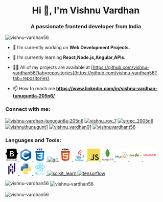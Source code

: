 <h1 align="center">Hi 👋, I'm Vishnu Vardhan</h1>
<h3 align="center">A passionate frontend developer from India</h3>

<p align="left"> <img src="https://komarev.com/ghpvc/?username=vishnu-vardhan56&label=Profile%20views&color=0e75b6&style=flat" alt="vishnu-vardhan56" /> </p>

- 🔭 I’m currently working on **Web Development Projects.**

- 🌱 I’m currently learning **React,Node.js,Angular,APIs.**

- 👨‍💻 All of my projects are available at [https://github.com/vishnu-vardhan56?tab=repositories](https://github.com/vishnu-vardhan56?tab=repositories)

- 📫 How to reach me **https://www.linkedin.com/in/vishnu-vardhan-tunuguntla-205n6/**

<h3 align="left">Connect with me:</h3>
<p align="left">
<a href="https://linkedin.com/in/vishnu-vardhan-tunuguntla-205n6" target="blank"><img align="center" src="https://raw.githubusercontent.com/rahuldkjain/github-profile-readme-generator/master/src/images/icons/Social/linked-in-alt.svg" alt="vishnu-vardhan-tunuguntla-205n6" height="30" width="40" /></a>
<a href="https://instagram.com/vishnu_roy_7" target="blank"><img align="center" src="https://raw.githubusercontent.com/rahuldkjain/github-profile-readme-generator/master/src/images/icons/Social/instagram.svg" alt="vishnu_roy_7" height="30" width="40" /></a>
<a href="https://www.codechef.com/users/srgec_2005n6" target="blank"><img align="center" src="https://cdn.jsdelivr.net/npm/simple-icons@3.1.0/icons/codechef.svg" alt="srgec_2005n6" height="30" width="40" /></a>
<a href="https://www.hackerrank.com/vishnuthunugunt1" target="blank"><img align="center" src="https://raw.githubusercontent.com/rahuldkjain/github-profile-readme-generator/master/src/images/icons/Social/hackerrank.svg" alt="vishnuthunugunt1" height="30" width="40" /></a>
<a href="https://www.leetcode.com/vishnu_vardhan01" target="blank"><img align="center" src="https://raw.githubusercontent.com/rahuldkjain/github-profile-readme-generator/master/src/images/icons/Social/leet-code.svg" alt="vishnu_vardhan01" height="30" width="40" /></a>
<a href="https://auth.geeksforgeeks.org/user/vishnuvardhant56" target="blank"><img align="center" src="https://raw.githubusercontent.com/rahuldkjain/github-profile-readme-generator/master/src/images/icons/Social/geeks-for-geeks.svg" alt="vishnuvardhant56" height="30" width="40" /></a>
</p>

<h3 align="left">Languages and Tools:</h3>
<p align="left"> <a href="https://getbootstrap.com" target="_blank" rel="noreferrer"> <img src="https://raw.githubusercontent.com/devicons/devicon/master/icons/bootstrap/bootstrap-plain-wordmark.svg" alt="bootstrap" width="40" height="40"/> </a> <a href="https://www.cprogramming.com/" target="_blank" rel="noreferrer"> <img src="https://raw.githubusercontent.com/devicons/devicon/master/icons/c/c-original.svg" alt="c" width="40" height="40"/> </a> <a href="https://www.w3schools.com/css/" target="_blank" rel="noreferrer"> <img src="https://raw.githubusercontent.com/devicons/devicon/master/icons/css3/css3-original-wordmark.svg" alt="css3" width="40" height="40"/> </a> <a href="https://git-scm.com/" target="_blank" rel="noreferrer"> <img src="https://www.vectorlogo.zone/logos/git-scm/git-scm-icon.svg" alt="git" width="40" height="40"/> </a> <a href="https://www.w3.org/html/" target="_blank" rel="noreferrer"> <img src="https://raw.githubusercontent.com/devicons/devicon/master/icons/html5/html5-original-wordmark.svg" alt="html5" width="40" height="40"/> </a> <a href="https://www.java.com" target="_blank" rel="noreferrer"> <img src="https://raw.githubusercontent.com/devicons/devicon/master/icons/java/java-original.svg" alt="java" width="40" height="40"/> </a> <a href="https://developer.mozilla.org/en-US/docs/Web/JavaScript" target="_blank" rel="noreferrer"> <img src="https://raw.githubusercontent.com/devicons/devicon/master/icons/javascript/javascript-original.svg" alt="javascript" width="40" height="40"/> </a> <a href="https://www.mongodb.com/" target="_blank" rel="noreferrer"> <img src="https://raw.githubusercontent.com/devicons/devicon/master/icons/mongodb/mongodb-original-wordmark.svg" alt="mongodb" width="40" height="40"/> </a> <a href="https://www.mysql.com/" target="_blank" rel="noreferrer"> <img src="https://raw.githubusercontent.com/devicons/devicon/master/icons/mysql/mysql-original-wordmark.svg" alt="mysql" width="40" height="40"/> </a> <a href="https://nodejs.org" target="_blank" rel="noreferrer"> <img src="https://raw.githubusercontent.com/devicons/devicon/master/icons/nodejs/nodejs-original-wordmark.svg" alt="nodejs" width="40" height="40"/> </a> <a href="https://www.oracle.com/" target="_blank" rel="noreferrer"> <img src="https://raw.githubusercontent.com/devicons/devicon/master/icons/oracle/oracle-original.svg" alt="oracle" width="40" height="40"/> </a> <a href="https://pandas.pydata.org/" target="_blank" rel="noreferrer"> <img src="https://raw.githubusercontent.com/devicons/devicon/2ae2a900d2f041da66e950e4d48052658d850630/icons/pandas/pandas-original.svg" alt="pandas" width="40" height="40"/> </a> <a href="https://www.python.org" target="_blank" rel="noreferrer"> <img src="https://raw.githubusercontent.com/devicons/devicon/master/icons/python/python-original.svg" alt="python" width="40" height="40"/> </a> <a href="https://reactjs.org/" target="_blank" rel="noreferrer"> <img src="https://raw.githubusercontent.com/devicons/devicon/master/icons/react/react-original-wordmark.svg" alt="react" width="40" height="40"/> </a> <a href="https://scikit-learn.org/" target="_blank" rel="noreferrer"> <img src="https://upload.wikimedia.org/wikipedia/commons/0/05/Scikit_learn_logo_small.svg" alt="scikit_learn" width="40" height="40"/> </a> <a href="https://www.tensorflow.org" target="_blank" rel="noreferrer"> <img src="https://www.vectorlogo.zone/logos/tensorflow/tensorflow-icon.svg" alt="tensorflow" width="40" height="40"/> </a> </p>

<p><img align="left" src="https://github-readme-stats.vercel.app/api/top-langs?username=vishnu-vardhan56&show_icons=true&locale=en&layout=compact" alt="vishnu-vardhan56" /></p>

<p>&nbsp;<img align="center" src="https://github-readme-stats.vercel.app/api?username=vishnu-vardhan56&show_icons=true&locale=en" alt="vishnu-vardhan56" /></p>

<p><img align="center" src="https://github-readme-streak-stats.herokuapp.com/?user=vishnu-vardhan56&" alt="vishnu-vardhan56" /></p>

